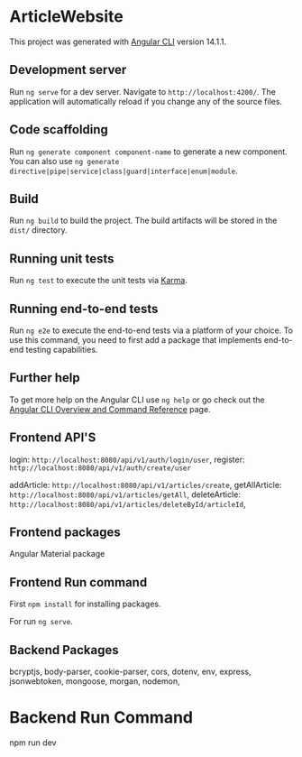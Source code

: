 # ArticleWebsite

This project was generated with [Angular CLI](https://github.com/angular/angular-cli) version 14.1.1.

## Development server

Run `ng serve` for a dev server. Navigate to `http://localhost:4200/`. The application will automatically reload if you change any of the source files.

## Code scaffolding

Run `ng generate component component-name` to generate a new component. You can also use `ng generate directive|pipe|service|class|guard|interface|enum|module`.

## Build

Run `ng build` to build the project. The build artifacts will be stored in the `dist/` directory.

## Running unit tests

Run `ng test` to execute the unit tests via [Karma](https://karma-runner.github.io).

## Running end-to-end tests

Run `ng e2e` to execute the end-to-end tests via a platform of your choice. To use this command, you need to first add a package that implements end-to-end testing capabilities.

## Further help

To get more help on the Angular CLI use `ng help` or go check out the [Angular CLI Overview and Command Reference](https://angular.io/cli) page.

## Frontend API'S

login: `http://localhost:8080/api/v1/auth/login/user`,
register: `http://localhost:8080/api/v1/auth/create/user`

addArticle: `http://localhost:8080/api/v1/articles/create`,
getAllArticle: `http://localhost:8080/api/v1/articles/getAll`,
deleteArticle: `http://localhost:8080/api/v1/articles/deleteById/articleId`,

## Frontend packages

Angular Material package

## Frontend Run command

First `npm install` for installing packages.

For run `ng serve`.

## Backend Packages

bcryptjs,
body-parser,
cookie-parser,
cors,
dotenv,
env,
express,
jsonwebtoken,
mongoose,
morgan,
nodemon,

# Backend Run Command

npm run dev

